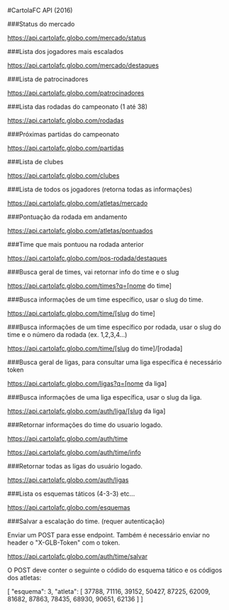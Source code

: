 #CartolaFC API (2016)

###Status do mercado

https://api.cartolafc.globo.com/mercado/status

###Lista dos jogadores mais escalados

https://api.cartolafc.globo.com/mercado/destaques

###Lista de patrocinadores

https://api.cartolafc.globo.com/patrocinadores

###Lista das rodadas do campeonato (1 até 38)

https://api.cartolafc.globo.com/rodadas

###Próximas partidas do campeonato

https://api.cartolafc.globo.com/partidas

###Lista de clubes

https://api.cartolafc.globo.com/clubes

###Lista de todos os jogadores (retorna todas as informações)

https://api.cartolafc.globo.com/atletas/mercado

###Pontuação da rodada em andamento

https://api.cartolafc.globo.com/atletas/pontuados

###Time que mais pontuou na rodada anterior

https://api.cartolafc.globo.com/pos-rodada/destaques

###Busca geral de times, vai retornar info do time e o slug

https://api.cartolafc.globo.com/times?q=[nome do time]

###Busca informações de um time específico, usar o slug do time.

https://api.cartolafc.globo.com/time/[slug do time]

###Busca informações de um time específico por rodada, usar o slug do time e o número da rodada (ex. 1,2,3,4...)

https://api.cartolafc.globo.com/time/[slug do time]/[rodada]

###Busca geral de ligas, para consultar uma liga específica é necessário token

https://api.cartolafc.globo.com/ligas?q=[nome da liga]

###Busca informações de uma liga específica, usar o slug da liga.

https://api.cartolafc.globo.com/auth/liga/[slug da liga]

###Retornar informações do time do usuario logado.

https://api.cartolafc.globo.com/auth/time

https://api.cartolafc.globo.com/auth/time/info

###Retornar todas as ligas do usuário logado.

https://api.cartolafc.globo.com/auth/ligas

###Lista os esquemas táticos (4-3-3) etc...

https://api.cartolafc.globo.com/esquemas

###Salvar a escalação do time. (requer autenticação)

Enviar um POST para esse endpoint. Também é necessário enviar no header o "X-GLB-Token" com o token.

https://api.cartolafc.globo.com/auth/time/salvar

O POST deve conter o seguinte o códido do esquema tático e os códigos dos atletas:

[
    "esquema": 3,
    "atleta": [
        37788,
        71116,
        39152,
        50427,
        87225,
        62009,
        81682,
        87863,
        78435,
        68930,
        90651,
        62136
    ]
]